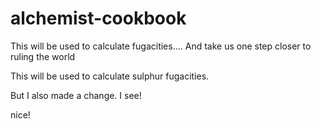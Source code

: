 # alchemist-cookbook


This will be used to calculate fugacities....
And take us one step closer to ruling the world

This will be used to calculate sulphur fugacities. 

But I also made a change.
I see!

nice!
